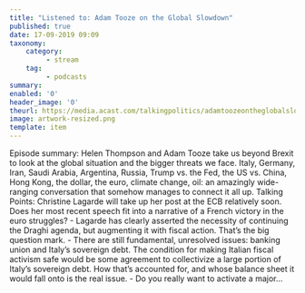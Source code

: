 ```yaml
---
title: "Listened to: Adam Tooze on the Global Slowdown"
published: true
date: 17-09-2019 09:09
taxonomy:
    category:
         - stream
    tag:
         - podcasts
summary:
enabled: '0'
header_image: '0'
theurl: https://media.acast.com/talkingpolitics/adamtoozeontheglobalslowdown/media.mp3
image: artwork-resized.png
template: item
---
```

 
Episode summary: Helen Thompson and Adam Tooze take us beyond Brexit to look at the global situation and the bigger threats we face. Italy, Germany, Iran, Saudi Arabia, Argentina, Russia, Trump vs. the Fed, the US vs. China, Hong Kong, the dollar, the euro, climate change, oil: an amazingly wide-ranging conversation that somehow manages to connect it all up. Talking Points: Christine Lagarde will take up her post at the ECB relatively soon. Does her most recent speech fit into a narrative of a French victory in the euro struggles? - Lagarde has clearly asserted the necessity of continuing the Draghi agenda, but augmenting it with fiscal action. That’s the big question mark. - There are still fundamental, unresolved issues: banking union and Italy’s sovereign debt. The condition for making Italian fiscal activism safe would be some agreement to collectivize a large portion of Italy’s sovereign debt. How that’s accounted for, and whose balance sheet it would fall onto is the real issue. - Do you really want to activate a major…
